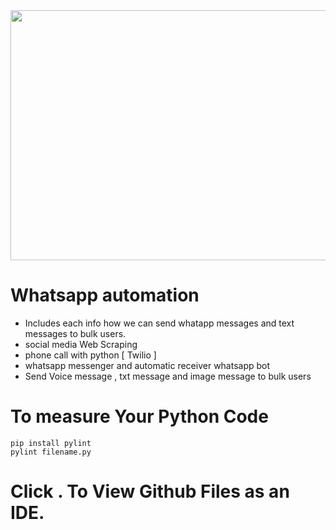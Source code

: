<img src="https://64.media.tumblr.com/5e3f04be8b71bc34e2f156bb552ed766/tumblr_inline_nsmntnrLTK1r42jqv_540.gifv" width="600" height="400">




# Whatsapp automation
- Includes each info how we can send whatapp messages and text messages to bulk users. 
- social media Web Scraping 
- phone call with python [ Twilio ]
- whatsapp messenger and automatic receiver whatsapp bot
- Send Voice message , txt message and image message to bulk users

# To measure Your Python Code 
```
pip install pylint
pylint filename.py 
```
# Click . To View Github Files as an IDE.
